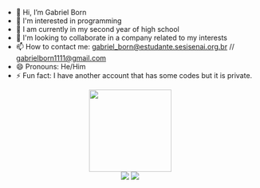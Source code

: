 - 👋 Hi, I’m Gabriel Born
- 👀 I'm interested in programming
- 🌱 I am currently in my second year of high school
- 💞️ I'm looking to collaborate in a company related to my interests
- 📫 How to contact me:
gabriel_born@estudante.sesisenai.org.br // gabrielborn1111@gmail.com
- 😄 Pronouns: He/Him
- ⚡ Fun fact: I have another account that has some codes but it is private.

<div align="center">
    <a href="https://github.com/Jordan0725">
  <img height="165em" src="https://github-readme-stats.vercel.app/api?username=Jordan0725&show_icons=true&theme=tokyonight&include_all_commits=true&count_private=true"/>
</div>
<div align="center">
  <a href = "mailto:jordanaguiar07@gmail.com"><img src="https://img.shields.io/badge/-Gmail-%23333?style=for-the-badge&logo=gmail&logoColor=white" target="_blank"></a>
<a href="https://www.linkedin.com/in/jordan-aguiar-32b2a1295/" target="_blank"><img src="https://img.shields.io/badge/-LinkedIn-%230077B5?style=for-the-badge&logo=linkedin&logoColor=white" target="_blank"></a>
</div>

<!---
hi :)
--->
